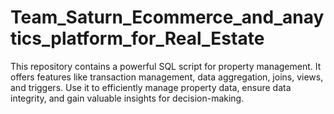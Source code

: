 # Team_Saturn_Ecommerce_and_anaytics_platform_for_Real_Estate
This repository contains a powerful SQL script for property management. It offers features like transaction management, data aggregation, joins, views, and triggers. Use it to efficiently manage property data, ensure data integrity, and gain valuable insights for decision-making.

